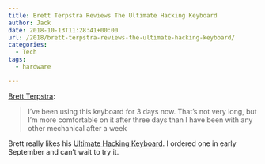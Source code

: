 ```yaml
---
title: Brett Terpstra Reviews The Ultimate Hacking Keyboard
author: Jack
date: 2018-10-13T11:28:41+00:00
url: /2018/brett-terpstra-reviews-the-ultimate-hacking-keyboard/
categories:
  - Tech
tags:
  - hardware

---
```

[Brett Terpstra][1]:

> I’ve been using this keyboard for 3 days now. That’s not very long, but I’m more comfortable on it after three days than I have been with any other mechanical after a week

Brett really likes his [Ultimate Hacking Keyboard][2]. I ordered one in early September and can&#8217;t wait to try it.

 [1]: http://brettterpstra.com/2018/08/17/i-wrote-a-review-of-the-ultimate-hacking-keyboard-for-you-nerds/
 [2]: https://ultimatehackingkeyboard.com